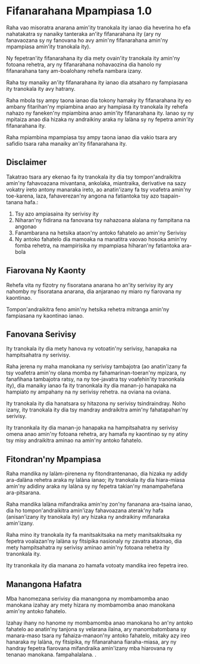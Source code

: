 # Fifanarahana Mpampiasa 1.0

Raha vao misoratra anarana amin'ity tranokala ity ianao dia heverina ho efa nahatakatra sy nanaiky tanteraka an'ity fifanarahana ity (ary ny fanavaozana sy ny fanovana ho avy amin'ny fifanarahana amin'ny mpampiasa amin'ity tranokala ity).

Ny fepetran'ity fifanarahana ity dia mety ovain'ity tranokala ity amin'ny fotoana rehetra, ary ny fifanarahana nohavaozina dia hanolo ny fifanarahana tany am-boalohany rehefa nambara izany.

Raha tsy manaiky an'ity fifanarahana ity ianao dia atsaharo ny fampiasana ity tranokala ity avy hatrany.

Raha mbola tsy ampy taona ianao dia tokony hamaky ity fifanarahana ity eo ambany fitarihan'ny mpiambina anao ary hampiasa ity tranokala ity rehefa nahazo ny faneken'ny mpiambina anao amin'ity fifanarahana ity. Ianao sy ny mpitaiza anao dia hizaka ny andraikiny araka ny lalàna sy ny fepetra amin'ity fifanarahana ity.

Raha mpiambina mpampiasa tsy ampy taona ianao dia vakio tsara ary safidio tsara raha manaiky an'ity fifanarahana ity.

## Disclaimer

Takatrao tsara ary ekenao fa ity tranokala ity dia tsy tompon'andraikitra amin'ny fahavoazana mivantana, ankolaka, miantraika, derivative na sazy vokatry ireto antony manaraka ireto, ao anatin'izany fa tsy voafetra amin'ny toe-karena, laza, fahaverezan'ny angona na fatiantoka tsy azo tsapain-tanana hafa.:

1. Tsy azo ampiasaina ity serivisy ity
1. Niharan'ny fidirana na fanovana tsy nahazoana alalana ny fampitana na angonao
1. Fanambarana na hetsika ataon'ny antoko fahatelo ao amin'ny Serivisy
1. Ny antoko fahatelo dia mamoaka na manatitra vaovao hosoka amin'ny fomba rehetra, na mampirisika ny mpampiasa hiharan'ny fatiantoka ara-bola

## Fiarovana Ny Kaonty

Rehefa vita ny fizotry ny fisoratana anarana ho an'ity serivisy ity ary nahomby ny fisoratana anarana, dia anjaranao ny miaro ny fiarovana ny kaontinao.

Tompon'andraikitra feno amin'ny hetsika rehetra mitranga amin'ny fampiasana ny kaontinao ianao.

## Fanovana Serivisy

Ity tranokala ity dia mety hanova ny votoatin'ny serivisy, hanapaka na hampitsahatra ny serivisy.

Raha jerena ny maha manokana ny serivisy tambajotra (ao anatin'izany fa tsy voafetra amin'ny olana momba ny fahamarinan-toeran'ny mpizara, ny fanafihana tambajotra ratsy, na ny toe-javatra tsy voafehin'ity tranonkala ity), dia manaiky ianao fa ity tranonkala ity dia manan-jo hanapaka na hampiato ny ampahany na ny serivisy rehetra. na oviana na oviana.

Ity tranokala ity dia hanatsara sy hitazona ny serivisy tsindraindray. Noho izany, ity tranokala ity dia tsy mandray andraikitra amin'ny fahatapahan'ny serivisy.

Ity tranonkala ity dia manan-jo hanapaka na hampitsahatra ny serivisy omena anao amin'ny fotoana rehetra, ary hamafa ny kaontinao sy ny atiny tsy misy andraikitra aminao na amin'ny antoko fahatelo.

## Fitondran'ny Mpampiasa

Raha mandika ny lalàm-pirenena ny fitondrantenanao, dia hizaka ny adidy ara-dalàna rehetra araka ny lalàna ianao; ity tranokala ity dia hiara-miasa amin'ny adidiny araka ny lalàna sy ny fepetra takian'ny manampahefana ara-pitsarana.

Raha mandika lalàna mifandraika amin'ny zon'ny fananana ara-tsaina ianao, dia ho tompon'andraikitra amin'izay fahavoazana aterak'ny hafa (anisan'izany ity tranokala ity) ary hizaka ny andraikiny mifanaraka amin'izany.

Raha mino ity tranokala ity fa manitsakitsaka na mety manitsakitsaka ny fepetra voalazan'ny lalàna sy fitsipika nasionaly ny zavatra ataonao, dia mety hampitsahatra ny serivisy aminao amin'ny fotoana rehetra ity tranonkala ity.

Ity tranonkala ity dia manana zo hamafa votoaty mandika ireo fepetra ireo.

## Manangona Hafatra

Mba hanomezana serivisy dia manangona ny mombamomba anao manokana izahay ary mety hizara ny mombamomba anao manokana amin'ny antoko fahatelo.

Izahay ihany no hanome ny mombamomba anao manokana ho an'ny antoko fahatelo ao anatin'ny tanjona sy velarana ilaina, ary manombatombana sy manara-maso tsara ny fahaiza-manaon'ny antoko fahatelo, mitaky azy ireo hanaraka ny lalàna, ny fitsipika, ny fifanarahana fiaraha-miasa, ary ny handray fepetra fiarovana mifandraika amin'izany mba hiarovana ny tenanao manokana. fampahalalana. .
